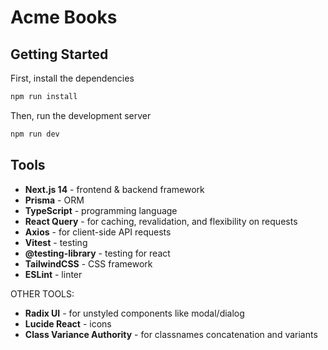 # Acme Books

## Getting Started

First, install the dependencies

```bash
npm run install
```

Then, run the development server

```bash
npm run dev
```

## Tools

- **Next.js 14** - frontend & backend framework
- **Prisma** - ORM
- **TypeScript** - programming language
- **React Query** - for caching, revalidation, and flexibility on requests
- **Axios** - for client-side API requests
- **Vitest** - testing
- **@testing-library** - testing for react
- **TailwindCSS** - CSS framework
- **ESLint** - linter

OTHER TOOLS:

- **Radix UI** - for unstyled components like modal/dialog
- **Lucide React** - icons
- **Class Variance Authority** - for classnames concatenation and variants
